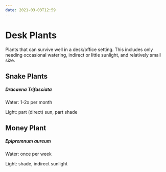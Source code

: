 ```yaml
---
date: 2021-03-03T12:59
---
```


# Desk Plants

Plants that can survive well in a desk/office setting. This includes only
needing occasional watering, indirect or little sunlight, and relatively small
size.

## Snake Plants

##### Dracaena Trifasciata

Water: 1-2x per month

Light: part (direct) sun, part shade

## Money Plant

##### Epipremnum aureum

Water: once per week

Light: shade, indirect sunlight

